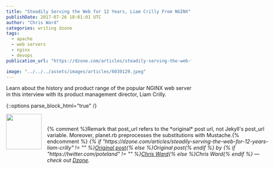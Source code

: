 ```yaml
---
title: "Steadily Serving the Web for 12 Years, Liam Crilly From NGINX"
publishDate: 2017-07-26 18:01:01 UTC
author: "Chris Ward"
categories: writing dzone
tags:
  - apache
  - web servers
  - nginx
  - devops
publication_url: "https://dzone.com/articles/steadily-serving-the-web-for-12-years-liam-crilly"

image: "../../../assets/images/articles/6039129.jpeg"
---
```

Learn about the history and product range of the popular NGINX web server in this interview with its product management director, Liam Crilly.


{::options parse_block_html="true" /}
<div class="author">
   <img src="https://www.rss-specifications.com/rss-spec-rss.gif" style="width: 96px; height: 96;">
   <span style="position: absolute; padding: 32px 15px;">{% comment %}Remark that post_url refers to the *original* post url, not Jekyll's post_url variable. Moreover, planet.rb preprocesses the substitutions with Mustache.{% endcomment %}
      <i>{% if "https://dzone.com/articles/steadily-serving-the-web-for-12-years-liam-crilly" != "" %}<a href="https://dzone.com/articles/steadily-serving-the-web-for-12-years-liam-crilly">Original post</a>{% else %}Original post{% endif %} by {% if "https://twitter.com/poteland" != "" %}<a href="https://twitter.com/poteland">Chris Ward</a>{% else %}Chris Ward{% endif %} &mdash; check out <a href="https://dzone.com">Dzone</a>.</i>
  </span>
</div>
